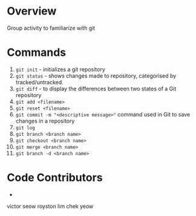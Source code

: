 # Overview

Group activity to familiarize with git

# Commands

1. `git init` - initializes a git repository
2. `git status` - shows changes made to repository, categorised by tracked/untracked.
3. `git diff` - to display the differences between two states of a Git repository
4. `git add <filename>`
5. `git reset <filename>`
6. `git commit -m "<descriptive message>"` command used in Git to save changes in a repository
7. `git log`
8. `git branch <branch name>`
9. `git checkout <branch name>`
10. `git merge <branch name>`
11. `git branch -d <branch name>`

# Code Contributors

- <alias of developer>

victor seow
royston lim
chek yeow
